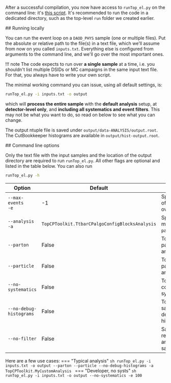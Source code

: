 After a successful compilation, you now have access to `runTop_el.py` on the command line: it's [this script](https://gitlab.cern.ch/atlasphys-top/reco/TopCPToolkit/-/blob/main/source/TopCPToolkit/share/runTop_el.py).
It's recommended to run the code in a dedicated directory, such as the top-level `run` folder we created earlier.

## Running locally

You can run the event loop on a `DAOD_PHYS` sample (one or multiple files).
Put the absolute or relative path to the file(s) in a text file, which we'll assume from now on you called `inputs.txt`.
Everything else is configured from arguments to the command line, and we'll go over the most important ones.

!!! note
    The code expects to run over **a single sample** at a time, i.e. you shouldn't list multiple DSIDs or MC campaigns in the same input text file.
    For that, you always have to write your own script.

The minimal working command you can issue, using all default settings, is:
```sh
runTop_el.py -i inputs.txt -o output
```

which will **process the entire sample** with the **default analysis** setup, at **detector-level only**, and **including all systematics and event filters**.
This may not be what you want to do, so read on below to see what you can change.

The output ntuple file is saved under `output/data-ANALYSIS/output.root`.
The CutBookkeeper histograms are available in `output/hist-output.root`.

## Command line options

Only the text file with the input samples and the location of the output directory are required to run `runTop_el.py`.
All other flags are optional and listed in the table below. You can also run
```sh
runTop_el.py -h
```

| **Option** | **Default** | **Usage** |
| ---------- | ----------- | --------- |
| `--max-events`<br>`-e`  | -1                                             | Specify the number of events to run over. |
| `--analysis`<br>`-a`    | `TopCPToolkit.TtbarCPalgoConfigBlocksAnalysis` | Specify the analysis module to run as `package.moduleName`. |
| `--parton`              | False                                          | Toggles the parton-level analysis. |
| `--particle`            | False                                          | Toggles the particle-level analysis. |
| `--no-systematics`      | False                                          | Toggles off the computation of systematics. |
| `--no-debug-histograms` | False                                          | Toggles off the saving of debugging histograms. |
| `--no-filter`           | False                                          | Save all events regardless of analysis filters (still saves the decision). |

Here are a few use cases:
=== "Typical analysis"
    ```sh
    runTop_el.py -i inputs.txt -o output --parton --particle --no-debug-histograms -a TopCPToolkit.MyCustomAnalysis
    ```
=== "Developer, no systs"
    ```sh
    runTop_el.py -i inputs.txt -o output --no-systematics -e 100
    ```
